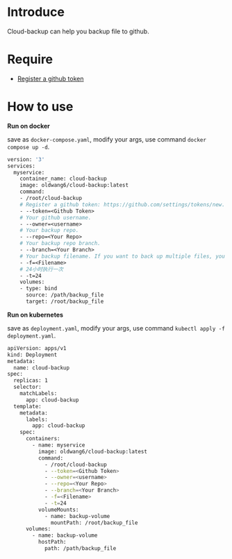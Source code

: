 # Introduce

Cloud-backup can help you backup file to github.

# Require

* [Register a github token](https://github.com/settings/tokens/new)
# How to use

**Run on docker**

save as `docker-compose.yaml`, modify your args, use command `docker compose up -d`.

```dockerfile
version: '3'
services:
  myservice:
    container_name: cloud-backup
    image: oldwang6/cloud-backup:latest
    command:
    - /root/cloud-backup
    # Register a github token: https://github.com/settings/tokens/new.
    - --token=<Github Token>
    # Your github username.
    - --owner=<username>
    # Your backup repo.
    - --repo=<Your Repo>
    # Your backup repo branch.
    - --branch=<Your Branch>
    # Your backup filename. If you want to back up multiple files, you can write this. -f=/data/file,/data/directory
    - -f=<Filename>
    # 24小时执行一次
    - -t=24 
    volumes:
    - type: bind
      source: /path/backup_file
      target: /root/backup_file
```

**Run on kubernetes**

save as `deployment.yaml`, modify your args, use command `kubectl apply -f deployment.yaml`.

```sh
apiVersion: apps/v1
kind: Deployment
metadata:
  name: cloud-backup
spec:
  replicas: 1
  selector:
    matchLabels:
      app: cloud-backup
  template:
    metadata:
      labels:
        app: cloud-backup
    spec:
      containers:
        - name: myservice
          image: oldwang6/cloud-backup:latest
          command:
            - /root/cloud-backup
            - --token=<Github Token>
            - --owner=<username>
            - --repo=<Your Repo>
            - --branch=<Your Branch>
            - -f=<Filename>
            - -t=24
          volumeMounts:
            - name: backup-volume
              mountPath: /root/backup_file
      volumes:
        - name: backup-volume
          hostPath:
            path: /path/backup_file
```